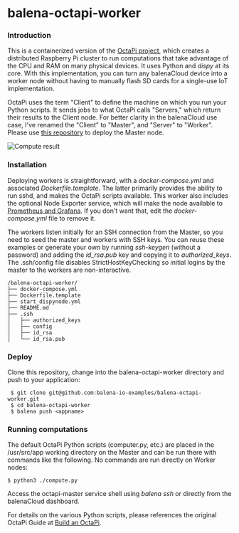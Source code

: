 # balena-octapi-worker

### Introduction
This is a containerized version of the [OctaPi project](https://projects.raspberrypi.org/en/projects/build-an-octapi/1), which creates a distributed Raspberry Pi cluster to run computations that take advantage of the CPU and RAM on many physical devices. It uses Python and _dispy_ at its core. With this implementation, you can turn any balenaCloud device into a worker node without having to manually flash SD cards for a single-use IoT implementation.

OctaPi uses the term "Client" to define the machine on which you run your Python scripts. It sends jobs to what OctaPi calls "Servers," which return their results to the Client node. For better clarity in the balenaCloud use case, I've renamed the "Client" to "Master", and "Server" to "Worker". Please use [this repository](https://github.com/balena-io-playground/balena-octapi-master) to deploy the Master node.

![Compute result](http://tonellolabs.com/images/octapi-master.png)

### Installation
Deploying workers is straightforward, with a _docker-compose.yml_ and associated _Dockerfile.template_. The latter primarily provides the ability to run sshd, and makes the OctaPi scripts available. This worker also includes the optional Node Exporter service, which will make the node available to [Prometheus and Grafana](https://github.com/balena-io-playground/balena-prometheus-grafana). If you don't want that, edit the _docker-compose.yml_ file to remove it.

The workers listen initially for an SSH connection from the Master, so you need to seed the master and workers with SSH keys. You can reuse these examples or generate your own by running _ssh-keygen_ (without a password) and adding the _id_rsa.pub_ key and copying it to _authorized_keys_. The .ssh/config file disables StrictHostKeyChecking so initial logins by the master to the workers are non-interactive.
```
/balena-octapi-worker/
├── docker-compose.yml
├── Dockerfile.template
├── start_dispynode.yml
├── README.md
├── .ssh
│   ├── authorized_keys
│   ├── config
│   ├── id_rsa
│   └── id_rsa.pub
```
### Deploy
Clone this repository, change into the balena-octapi-worker directory and push to your application:
```
 $ git clone git@github.com:balena-io-examples/balena-octapi-worker.git
 $ cd balena-octapi-worker
 $ balena push <appname>
```
### Running computations
The default OctaPi Python scripts (computer.py, etc.) are placed in the /usr/src/app working directory on the Master and can be run there with commands like the following. No commands are run directly on Worker nodes:
```
$ python3 ./compute.py
```
Access the octapi-master service shell using _balena ssh <app name>_ or directly from the balenaCloud dashboard.

For details on the various Python scripts, please references the original OctaPi Guide at [Build an OctaPi](https://projects.raspberrypi.org/en/projects/build-an-octapi/1).

 
